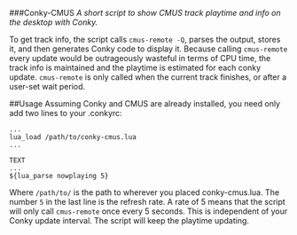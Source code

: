 ###Conky-CMUS
*A short script to show CMUS track playtime and info on the desktop with Conky.*

To get track info, the script calls `cmus-remote -Q`, parses the output, stores it, and then generates Conky code to display it. Because calling `cmus-remote` every update would be outrageously wasteful in terms of CPU time, the track info is maintained and the playtime is estimated for each conky update. `cmus-remote` is only called when the current track finishes, or after a user-set wait period.

##Usage
Assuming Conky and CMUS are already installed, you need only add two lines to your .conkyrc:
    
	...
    lua_load /path/to/conky-cmus.lua
	...
    
    TEXT
	...
    ${lua_parse nowplaying 5}

Where `/path/to/` is the path to wherever you placed conky-cmus.lua. The number `5` in the last line is the refresh rate. A rate of 5 means that the script will only call `cmus-remote` once every 5 seconds. This is independent of your Conky update interval. The script will keep the playtime updating.
